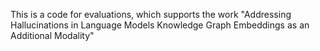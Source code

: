 This is a code for evaluations, which supports the work "Addressing Hallucinations in Language Models Knowledge Graph Embeddings as an Additional Modality"
